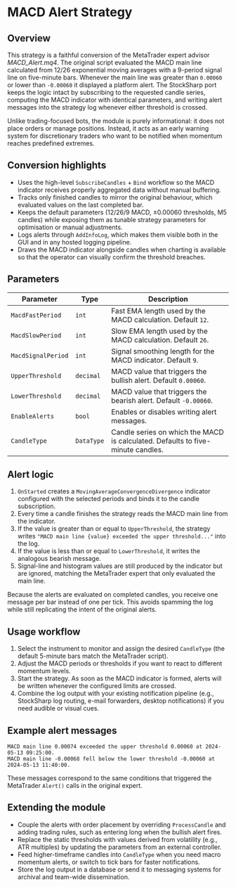 # MACD Alert Strategy

## Overview
This strategy is a faithful conversion of the MetaTrader expert advisor *MACD_Alert.mq4*. The original script evaluated the MACD main line calculated from 12/26 exponential moving averages with a 9-period signal line on five-minute bars. Whenever the main line was greater than `0.00060` or lower than `-0.00060` it displayed a platform alert. The StockSharp port keeps the logic intact by subscribing to the requested candle series, computing the MACD indicator with identical parameters, and writing alert messages into the strategy log whenever either threshold is crossed.

Unlike trading-focused bots, the module is purely informational: it does not place orders or manage positions. Instead, it acts as an early warning system for discretionary traders who want to be notified when momentum reaches predefined extremes.

## Conversion highlights
- Uses the high-level `SubscribeCandles` + `Bind` workflow so the MACD indicator receives properly aggregated data without manual buffering.
- Tracks only finished candles to mirror the original behaviour, which evaluated values on the last completed bar.
- Keeps the default parameters (12/26/9 MACD, ±0.00060 thresholds, M5 candles) while exposing them as tunable strategy parameters for optimisation or manual adjustments.
- Logs alerts through `AddInfoLog`, which makes them visible both in the GUI and in any hosted logging pipeline.
- Draws the MACD indicator alongside candles when charting is available so that the operator can visually confirm the threshold breaches.

## Parameters
| Parameter | Type | Description |
| --- | --- | --- |
| `MacdFastPeriod` | `int` | Fast EMA length used by the MACD calculation. Default `12`. |
| `MacdSlowPeriod` | `int` | Slow EMA length used by the MACD calculation. Default `26`. |
| `MacdSignalPeriod` | `int` | Signal smoothing length for the MACD indicator. Default `9`. |
| `UpperThreshold` | `decimal` | MACD value that triggers the bullish alert. Default `0.00060`. |
| `LowerThreshold` | `decimal` | MACD value that triggers the bearish alert. Default `-0.00060`. |
| `EnableAlerts` | `bool` | Enables or disables writing alert messages. |
| `CandleType` | `DataType` | Candle series on which the MACD is calculated. Defaults to five-minute candles. |

## Alert logic
1. `OnStarted` creates a `MovingAverageConvergenceDivergence` indicator configured with the selected periods and binds it to the candle subscription.
2. Every time a candle finishes the strategy reads the MACD main line from the indicator.
3. If the value is greater than or equal to `UpperThreshold`, the strategy writes `"MACD main line {value} exceeded the upper threshold..."` into the log.
4. If the value is less than or equal to `LowerThreshold`, it writes the analogous bearish message.
5. Signal-line and histogram values are still produced by the indicator but are ignored, matching the MetaTrader expert that only evaluated the main line.

Because the alerts are evaluated on completed candles, you receive one message per bar instead of one per tick. This avoids spamming the log while still replicating the intent of the original alerts.

## Usage workflow
1. Select the instrument to monitor and assign the desired `CandleType` (the default 5-minute bars match the MetaTrader script).
2. Adjust the MACD periods or thresholds if you want to react to different momentum levels.
3. Start the strategy. As soon as the MACD indicator is formed, alerts will be written whenever the configured limits are crossed.
4. Combine the log output with your existing notification pipeline (e.g., StockSharp log routing, e-mail forwarders, desktop notifications) if you need audible or visual cues.

## Example alert messages
```
MACD main line 0.00074 exceeded the upper threshold 0.00060 at 2024-05-13 09:25:00.
MACD main line -0.00068 fell below the lower threshold -0.00060 at 2024-05-13 11:40:00.
```
These messages correspond to the same conditions that triggered the MetaTrader `Alert()` calls in the original expert.

## Extending the module
- Couple the alerts with order placement by overriding `ProcessCandle` and adding trading rules, such as entering long when the bullish alert fires.
- Replace the static thresholds with values derived from volatility (e.g., ATR multiples) by updating the parameters from an external controller.
- Feed higher-timeframe candles into `CandleType` when you need macro momentum alerts, or switch to tick bars for faster notifications.
- Store the log output in a database or send it to messaging systems for archival and team-wide dissemination.
